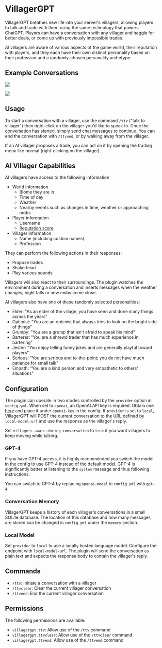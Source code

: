 # VillagerGPT

VillagerGPT breathes new life into your server's villagers, allowing players to talk and trade with them using the same technology that powers ChatGPT. Players can have a conversation with any villager and haggle for better deals, or come up with previously impossible trades.

AI villagers are aware of various aspects of the game world, their reputation with players, and they each have their own distinct personality based on their profession and a randomly-chosen personality archetype.

## Example Conversations

![](https://cdn.modrinth.com/data/HQ2FTKZf/images/57fca3de995cff548867bc49aa507e554c71d93d.png)

![](https://cdn.modrinth.com/data/HQ2FTKZf/images/2c68579ab81cf4ef25c63bb5b2b11373dba69cda.jpeg)

## Usage

To start a conversation with a villager, use the command `/ttv` ("talk to villager") then right-click on the villager you'd like to speak to. Once the conversation has started, simply send chat messages to continue. You can end the conversation with `/ttvend`, or by walking away from the villager.

If an AI villager proposes a trade, you can act on it by opening the trading menu like normal (right-clicking on the villager).

## AI Villager Capabilities

AI villagers have access to the following information:

- World information
  - Biome they are in
  - Time of day
  - Weather
  - Nearby events such as changes in time, weather or approaching mobs
- Player information
  - Username
  - [Reputation score](https://minecraft.fandom.com/wiki/Villager#Gossiping)
- Villager information
  - Name (including custom names)
  - Profession

They can perform the following actions in their responses:

- Propose trades
- Shake head
- Play various sounds

Villagers will also react to their surroundings. The plugin watches the
environment during a conversation and inserts messages when the weather
changes, night falls or new mobs come close.

AI villagers also have one of these randomly selected personalities:

- Elder: "As an elder of the village, you have seen and done many things across the years"
- Optimist: "You are an optimist that always tries to look on the bright side of things"
- Grumpy: "You are a grump that isn't afraid to speak his mind"
- Barterer: "You are a shrewd trader that has much experience in bartering"
- Jester: "You enjoy telling funny jokes and are generally playful toward players"
- Serious: "You are serious and to-the-point; you do not have much patience for small talk"
- Empath: "You are a kind person and very empathetic to others' situations"

## Configuration

The plugin can operate in two modes controlled by the `provider` option in `config.yml`.
When set to `openai`, an OpenAI API key is required. Obtain one [here](https://platform.openai.com/) and place it under `openai-key` in the config.
If `provider` is set to `local`, VillagerGPT will POST the current conversation to the URL defined by `local-model-url` and use the response as the villager's reply.

Set `villagers-aware-during-conversation` to `true` if you want villagers to keep moving while talking.

### GPT-4

If you have GPT-4 access, it is highly recommended you switch the model in the config to use GPT-4 instead of the default model. GPT-4 is significantly better at listening to the `system` message and thus following instructions.

You can switch to GPT-4 by replacing `openai-model` in `config.yml` with `gpt-4`.


### Conversation Memory

VillagerGPT keeps a history of each villager's conversations in a small SQLite
database. The location of this database and how many messages are stored can be
changed in `config.yml` under the `memory` section.

### Local Model

Set `provider` to `local` to use a locally hosted language model. Configure the
endpoint with `local-model-url`. The plugin will send the conversation as plain
text and expects the response body to contain the villager's reply.



## Commands

- `/ttv`: Initiate a conversation with a villager
- `/ttvclear`: Clear the current villager conversation
- `/ttvend`: End the current villager conversation

## Permissions

The following permissions are available:

- `villagergpt.ttv`: Allow use of the `/ttv` command
- `villagergpt.ttvclear`: Allow use of the `/ttvclear` command
- `villagergpt.ttvend`: Allow use of the `/ttvend` command
